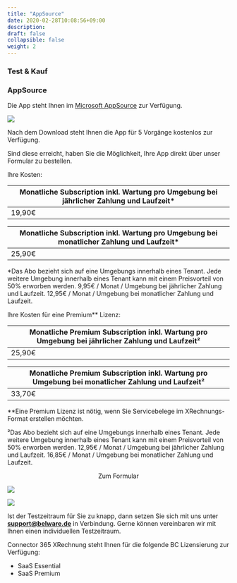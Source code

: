 ```yaml
---
title: "AppSource"
date: 2020-02-28T10:08:56+09:00
description: 
draft: false
collapsible: false
weight: 2
---
```

### Test & Kauf

### AppSource

Die App steht Ihnen im [Microsoft AppSource](https://appsource.microsoft.com/de-de/product/dynamics-365-business-central/PUBID.belwaregmbh2%7CAID.connector_365_xrechnung%7CPAppID.0e71f27e-d331-4045-a643-c2777a797cc4?tab=Overview) zur Verfügung.

![](images/XRechnung/xrechnungstore.PNG)

Nach dem Download steht Ihnen die App für 5 Vorgänge kostenlos zur Verfügung.

Sind diese erreicht, haben Sie die Möglichkeit, Ihre App direkt über unser Formular zu bestellen.

Ihre Kosten:

| Monatliche Subscription inkl. Wartung pro Umgebung bei jährlicher Zahlung und Laufzeit* |
|-----------------------------------------------------------------------------------------|
| 19,90€                                                                                  |

| Monatliche Subscription inkl. Wartung pro Umgebung bei monatlicher Zahlung und Laufzeit*|
|-----------------------------------------------------------------------------------------|
| 25,90€                                                                                  |

*Das Abo bezieht sich auf eine Umgebungs innerhalb eines Tenant. Jede weitere Umgebung innerhalb eines Tenant kann mit einem Preisvorteil von 50% erworben werden.
9,95€ / Monat / Umgebung bei jährlicher Zahlung und Laufzeit.
12,95€ / Monat / Umgebung bei monatlicher Zahlung und Laufzeit.

Ihre Kosten für eine Premium** Lizenz:

| Monatliche Premium Subscription inkl. Wartung pro Umgebung bei jährlicher Zahlung und Laufzeit² |
|-------------------------------------------------------------------------------------------------|
| 25,90€                                                                                          |

| Monatliche Premium Subscription inkl. Wartung pro Umgebung bei monatlicher Zahlung und Laufzeit²|
|-------------------------------------------------------------------------------------------------|
| 33,70€                                                                                          |

**Eine Premium Lizenz ist nötig, wenn Sie Servicebelege im XRechnungs-Format erstellen möchten.

²Das Abo bezieht sich auf eine Umgebungs innerhalb eines Tenant. Jede weitere Umgebung innerhalb eines Tenant kann mit einem Preisvorteil von 50% erworben werden.
12,95€ / Monat / Umgebung bei jährlicher Zahlung und Laufzeit.
16,85€ / Monat / Umgebung bei monatlicher Zahlung und Laufzeit.

<p style="text-align: center;">
Zum Formular
</p>

[<img src="/images/apps/Forms_xr.png">](https://forms.office.com/Pages/ResponsePage.aspx?id=wbg8p1B5wk60E37fEWJ6gK10RbLPyuxOs2bKXXZxm8JUMTQxRTA4WDNIUUU2TFE4WUwxS0RDTTFYSy4u)

![](images/XRechnung/xrechnungforms_removed.PNG)

Ist der Testzeitraum für Sie zu knapp, dann setzen Sie sich mit uns unter **support@belware.de** in Verbindung. Gerne können vereinbaren wir mit Ihnen einen individuellen Testzeitraum. 
 
Connector 365 XRechnung steht Ihnen für die folgende BC Lizensierung zur Verfügung:

- SaaS Essential
- SaaS Premium


